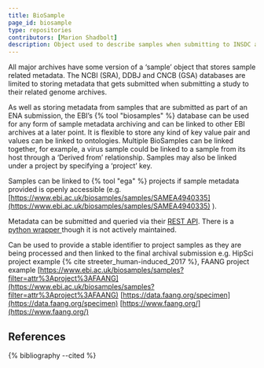 ```yaml
---
title: BioSample
page_id: biosample
type: repositories
contributors: [Marion Shadbolt]
description: Object used to describe samples when submitting to INSDC and CNCB repositories
---
```


All major archives have some version of a ‘sample’ object that stores sample related metadata. The NCBI (SRA), DDBJ and CNCB (GSA) databases are limited to storing metadata that gets submitted when submitting a study to their related genome archives.

As well as storing metadata from samples that are submitted as part of an ENA submission, the EBI’s {% tool "biosamples" %} database can be used for any form of sample metadata archiving and can be linked to other EBI archives at a later point. It is flexible to store any kind of key value pair and values can be linked to ontologies. Multiple BioSamples can be linked together, for example, a virus sample could be linked to a sample from its host through a ‘Derived from’ relationship. Samples may also be linked under a project by specifying a ‘project’ key.

Samples can be linked to {% tool "ega" %} projects if sample metadata provided is openly accessible (e.g. [https://www.ebi.ac.uk/biosamples/samples/SAMEA4940335](https://www.ebi.ac.uk/biosamples/samples/SAMEA4940335) ).

Metadata can be submitted and queried via their [REST API](https://www.ebi.ac.uk/biosamples/docs/references/api/overview). There is a [python wrapper ](https://github.com/Kerruba/python_biosamples-v4_lib)though it is not actively maintained.

Can be used to provide a stable identifier to project samples as they are being processed and then linked to the final archival submission e.g. HipSci project example {% cite streeter_human-induced_2017 %}, FAANG project example [https://www.ebi.ac.uk/biosamples/samples?filter=attr%3Aproject%3AFAANG](https://www.ebi.ac.uk/biosamples/samples?filter=attr%3Aproject%3AFAANG) [https://data.faang.org/specimen](https://data.faang.org/specimen)  [https://www.faang.org/](https://www.faang.org/)


## References

{% bibliography --cited %}